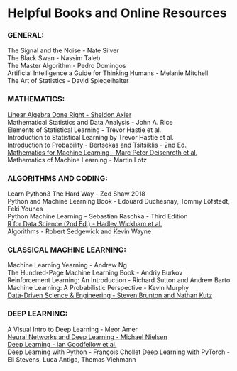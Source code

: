 # Helpful Books and Online Resources

### GENERAL:

The Signal and the Noise - Nate Silver  
The Black Swan - Nassim Taleb  
The Master Algorithm - Pedro Domingos  
Artificial Intelligence a Guide for Thinking Humans - Melanie Mitchell  
The Art of Statistics - David Spiegelhalter  

### MATHEMATICS:
[Linear Algebra Done Right - Sheldon Axler](https://linear.axler.net/)  
Mathematical Statistics and Data Analysis - John A. Rice  
Elements of Statistical Learning - Trevor Hastie et al.  
Introduction to Statistical Learning by Trevor Hastie et al.  
Introduction to Probability - Bertsekas and Tsitsiklis - 2nd Ed.  
[Mathematics for Machine Learning - Marc Peter Deisenroth et al.](https://mml-book.github.io/book/mml-book.pdf)  
Mathematics of Machine Learning - Martin Lotz  

### ALGORITHMS AND CODING:
Learn Python3 The Hard Way - Zed Shaw 2018  
Python and Machine Learning Book - Edouard Duchesnay, Tommy Löfstedt, Feki Younes  
Python Machine Learning - Sebastian Raschka - Third Edition  
[R for Data Science (2nd Ed.) - Hadley Wickham et al.](https://r4ds.hadley.nz/)  
Algorithms - Robert Sedgewick and Kevin Wayne  

### CLASSICAL MACHINE LEARNING:
Machine Learning Yearning - Andrew Ng  
The Hundred-Page Machine Learning Book - Andriy Burkov  
Reinforcement Learning: An Introduction - Richard Sutton and Andrew Barto  
Machine Learning: A Probabilistic Perspective - Kevin Murphy  
[Data-Driven Science & Engineering - Steven Brunton and Nathan Kutz](https://databookuw.com/databook.pdf)

### DEEP LEARNING:
A Visual Intro to Deep Learning - Meor Amer  
[Neural Networks and Deep Learning - Michael Nielsen](http://neuralnetworksanddeeplearning.com/)  
[Deep Learning - Ian Goodfellow et al.](https://www.deeplearningbook.org/)  
Deep Learning with Python - François Chollet
Deep Learning with PyTorch - Eli Stevens, Luca Antiga, Thomas Viehmann 
